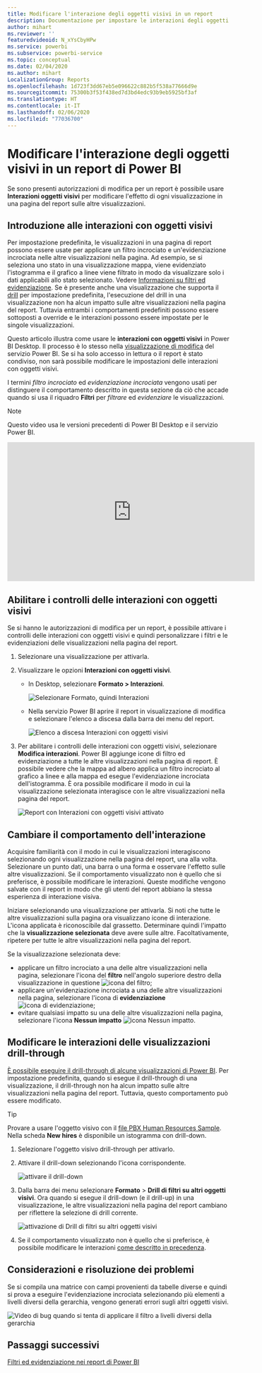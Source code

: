 ```yaml
---
title: Modificare l'interazione degli oggetti visivi in un report
description: Documentazione per impostare le interazioni degli oggetti visivi in un report del servizio Microsoft Power BI e in un report di Power BI Desktop.
author: mihart
ms.reviewer: ''
featuredvideoid: N_xYsCbyHPw
ms.service: powerbi
ms.subservice: powerbi-service
ms.topic: conceptual
ms.date: 02/04/2020
ms.author: mihart
LocalizationGroup: Reports
ms.openlocfilehash: 1d723f3dd67eb5e096622c882b5f538a77666d9e
ms.sourcegitcommit: 75300b3f53f438ed7d3bd4edc93b9eb5925bf3af
ms.translationtype: HT
ms.contentlocale: it-IT
ms.lasthandoff: 02/06/2020
ms.locfileid: "77036700"
---
```

# <a name="change-how-visuals-interact-in-a-power-bi-report"></a>Modificare l'interazione degli oggetti visivi in un report di Power BI
Se sono presenti autorizzazioni di modifica per un report è possibile usare **Interazioni oggetti visivi** per modificare l'effetto di ogni visualizzazione in una pagina del report sulle altre visualizzazioni. 

## <a name="introduction-to-visual-interactions"></a>Introduzione alle interazioni con oggetti visivi
Per impostazione predefinita, le visualizzazioni in una pagina di report possono essere usate per applicare un filtro incrociato e un'evidenziazione incrociata nelle altre visualizzazioni nella pagina.
Ad esempio, se si seleziona uno stato in una visualizzazione mappa, viene evidenziato l'istogramma e il grafico a linee viene filtrato in modo da visualizzare solo i dati applicabili allo stato selezionato.
Vedere [Informazioni su filtri ed evidenziazione](power-bi-reports-filters-and-highlighting.md). Se è presente anche una visualizzazione che supporta il [drill](consumer/end-user-drill.md) per impostazione predefinita, l'esecuzione del drill in una visualizzazione non ha alcun impatto sulle altre visualizzazioni nella pagina del report. Tuttavia entrambi i comportamenti predefiniti possono essere sottoposti a override e le interazioni possono essere impostate per le singole visualizzazioni.

Questo articolo illustra come usare le **interazioni con oggetti visivi** in Power BI Desktop. Il processo è lo stesso nella [visualizzazione di modifica](service-interact-with-a-report-in-editing-view.md) del servizio Power BI. Se si ha solo accesso in lettura o il report è stato condiviso, non sarà possibile modificare le impostazioni delle interazioni con oggetti visivi.

I termini *filtro incrociato* ed *evidenziazione incrociata* vengono usati per distinguere il comportamento descritto in questa sezione da ciò che accade quando si usa il riquadro **Filtri** per *filtrare* ed *evidenziare* le visualizzazioni.  

> [!NOTE]
> Questo video usa le versioni precedenti di Power BI Desktop e il servizio Power BI. 
>
>

<iframe width="560" height="315" src="https://www.youtube.com/embed/N_xYsCbyHPw?list=PL1N57mwBHtN0JFoKSR0n-tBkUJHeMP2cP" frameborder="0" allowfullscreen></iframe>


## <a name="enable-the-visual-interaction-controls"></a>Abilitare i controlli delle interazioni con oggetti visivi
Se si hanno le autorizzazioni di modifica per un report, è possibile attivare i controlli delle interazioni con oggetti visivi e quindi personalizzare i filtri e le evidenziazioni delle visualizzazioni nella pagina del report. 

1. Selezionare una visualizzazione per attivarla.  
2. Visualizzare le opzioni **Interazioni con oggetti visivi**.
    

    - In Desktop, selezionare **Formato > Interazioni**.

        ![Selezionare Formato, quindi Interazioni](media/service-reports-visual-interactions/power-bi-interaction.png)

    - Nella servizio Power BI aprire il report in visualizzazione di modifica e selezionare l'elenco a discesa dalla barra dei menu del report.

        ![Elenco a discesa Interazioni con oggetti visivi](media/service-reports-visual-interactions/power-bi-service.png)

3. Per abilitare i controlli delle interazioni con oggetti visivi, selezionare **Modifica interazioni**. Power BI aggiunge icone di filtro ed evidenziazione a tutte le altre visualizzazioni nella pagina di report. È possibile vedere che la mappa ad albero applica un filtro incrociato al grafico a linee e alla mappa ed esegue l'evidenziazione incrociata dell'istogramma. È ora possibile modificare il modo in cui la visualizzazione selezionata interagisce con le altre visualizzazioni nella pagina del report.
   
    ![Report con Interazioni con oggetti visivi attivato](media/service-reports-visual-interactions/power-bi-turn-on.png)


## <a name="change-the-interaction-behavior"></a>Cambiare il comportamento dell'interazione
Acquisire familiarità con il modo in cui le visualizzazioni interagiscono selezionando ogni visualizzazione nella pagina del report, una alla volta.  Selezionare un punto dati, una barra o una forma e osservare l'effetto sulle altre visualizzazioni. Se il comportamento visualizzato non è quello che si preferisce, è possibile modificare le interazioni. Queste modifiche vengono salvate con il report in modo che gli utenti del report abbiano la stessa esperienza di interazione visiva.


Iniziare selezionando una visualizzazione per attivarla.  Si noti che tutte le altre visualizzazioni sulla pagina ora visualizzano icone di interazione. L'icona applicata è riconoscibile dal grassetto. Determinare quindi l'impatto che la **visualizzazione selezionata** deve avere sulle altre.  Facoltativamente, ripetere per tutte le altre visualizzazioni nella pagina del report.

Se la visualizzazione selezionata deve:
   
   * applicare un filtro incrociato a una delle altre visualizzazioni nella pagina, selezionare l'icona del **filtro** nell'angolo superiore destro della visualizzazione in questione ![icona del filtro](media/service-reports-visual-interactions/power-bi-filter-icon.png);
   * applicare un'evidenziazione incrociata a una delle altre visualizzazioni nella pagina, selezionare l'icona di **evidenziazione** ![icona di evidenziazione](media/service-reports-visual-interactions/power-bi-highlight-icon.png);
   * evitare qualsiasi impatto su una delle altre visualizzazioni nella pagina, selezionare l'icona **Nessun impatto** ![icona Nessun impatto](media/service-reports-visual-interactions/power-bi-no-impact.png).

## <a name="change-the-interactions-of-drillable-visualizations"></a>Modificare le interazioni delle visualizzazioni drill-through
[È possibile eseguire il drill-through di alcune visualizzazioni di Power BI](consumer/end-user-drill.md). Per impostazione predefinita, quando si esegue il drill-through di una visualizzazione, il drill-through non ha alcun impatto sulle altre visualizzazioni nella pagina del report. Tuttavia, questo comportamento può essere modificato. 

> [!TIP]
> Provare a usare l'oggetto visivo con il [file PBX Human Resources Sample](https://download.microsoft.com/download/6/9/5/69503155-05A5-483E-829A-F7B5F3DD5D27/Human%20Resources%20Sample%20PBIX.pbix). Nella scheda **New hires** è disponibile un istogramma con drill-down.
>

1. Selezionare l'oggetto visivo drill-through per attivarlo. 

2. Attivare il drill-down selezionando l'icona corrispondente.

    ![attivare il drill-down](media/service-reports-visual-interactions/power-bi-drill-down.png)

2. Dalla barra dei menu selezionare **Formato** > **Drill di filtri su altri oggetti visivi**.  Ora quando si esegue il drill-down (e il drill-up) in una visualizzazione, le altre visualizzazioni nella pagina del report cambiano per riflettere la selezione di drill corrente. 

    ![attivazione di Drill di filtri su altri oggetti visivi](media/service-reports-visual-interactions/power-bi-drill.png)

3. Se il comportamento visualizzato non è quello che si preferisce, è possibile modificare le interazioni [come descritto in precedenza](#change-the-interaction-behavior).

## <a name="considerations-and-troubleshooting"></a>Considerazioni e risoluzione dei problemi
Se si compila una matrice con campi provenienti da tabelle diverse e quindi si prova a eseguire l'evidenziazione incrociata selezionando più elementi a livelli diversi della gerarchia, vengono generati errori sugli altri oggetti visivi. 

![Video di bug quando si tenta di applicare il filtro a livelli diversi della gerarchia](media/service-reports-visual-interactions/cross-highlight.gif)
    
## <a name="next-steps"></a>Passaggi successivi
[Filtri ed evidenziazione nei report di Power BI](power-bi-reports-filters-and-highlighting.md)
